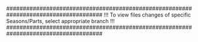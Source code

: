 #####################################################################################
 !!! To view files changes of specific Seasons/Parts, select appropriate branch !!!
#####################################################################################

